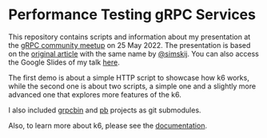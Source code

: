 # Performance Testing gRPC Services

This repository contains scripts and information about my presentation at the [gRPC community meetup](https://www.meetup.com/gRPCio/events/285842571/) on 25 May 2022. The presentation is based on the [original article](https://k6.io/blog/performance-testing-grpc-services/) with the same name by [@simskij](https://github.com/simskij). You can also access the Google Slides of my talk [here](https://docs.google.com/presentation/d/1qW98MYIcDu2VSHyUBSWBI51ysg_qywCDBiaBXe65iJg/edit?usp=sharing).

The first demo is about a simple HTTP script to showcase how k6 works, while the second one is about two scripts, a simple one and a slightly more advanced one that explores more features of the k6.

I also included [grpcbin](https://github.com/moul/grpcbin) and [pb](https://github.com/moul/pb) projects as git submodules.

Also, to learn more about k6, please see the [documentation](https://k6.io/docs/).
